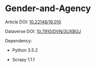 # Gender-and-Agency

Article DOI: [10.22148/16.010](https://doi.org/10.22148/16.010)

Dataverse DOI: [10.7910/DVN/3UXBOJ](https://doi.org/10.7910/DVN/3UXBOJ)

Dependency: 

- Python 3.5.2

- Scrapy 1.1.1
